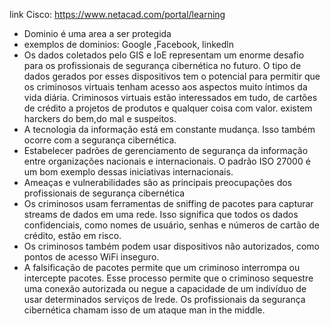 link Cisco: https://www.netacad.com/portal/learning
- Dominio é uma area a ser protegida
- exemplos de dominios: Google ,Facebook, linkedln
- Os dados coletados pelo GIS e IoE representam um enorme desafio para os profissionais de segurança cibernética no futuro. O tipo de dados gerados por esses dispositivos tem o potencial para permitir que os criminosos virtuais tenham acesso aos aspectos muito íntimos da vida diária.
Criminosos virtuais estão interessados em tudo, de cartões de crédito a projetos de produtos e qualquer coisa com valor.
existem harckers do bem,do mal e suspeitos.
- A tecnologia da informação está em constante mudança. Isso também ocorre com a segurança cibernética.
- Estabelecer padrões de gerenciamento de segurança da informação entre organizações nacionais e internacionais. O padrão ISO 27000 é um bom exemplo dessas iniciativas internacionais.
- Ameaças e vulnerabilidades são as principais preocupações dos profissionais de segurança cibernética
- Os criminosos usam ferramentas de sniffing de pacotes para capturar streams de dados em uma rede. Isso significa que todos os dados confidenciais, como nomes de usuário, senhas e números de cartão de crédito, estão em risco.
- Os criminosos também podem usar dispositivos não autorizados, como pontos de acesso WiFi inseguro.
- A falsificação de pacotes permite que um criminoso interrompa ou intercepte pacotes. Esse processo permite que o criminoso sequestre uma conexão autorizada ou negue a capacidade de um indivíduo de usar determinados serviços de lrede. Os profissionais da segurança cibernética chamam isso de um ataque man in the middle.

